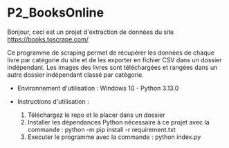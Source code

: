 # P2_BooksOnline

Bonjour, ceci est un projet d'extraction de données du site https://books.toscrape.com/

Ce programme de scraping permet de récupérer les données de chaque livre par catégorie du site et de les exporter en fichier CSV dans un dossier indépendant. Les images des livres sont téléchargées et rangées dans un autre dossier indépendant classé par catégorie.

- Environnement d'utilisation :
Windows 10 - Python 3.13.0

- Instructions d'utilisation :
    1. Téléchargez le repo et le placer dans un dossier
    2. Installer les dépendances Python nécessaire à ce projet avec la commande : python -m pip install -r requirement.txt
    3. Executer le programme avec la commande : python index.py
